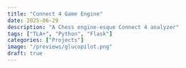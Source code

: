 ```yaml
---
title: "Connect 4 Game Engine"
date: 2025-06-29
description: "A Chess engine-esque Connect 4 analyzer"
tags: ["TLA+", "Python", "Flask"]
categories: ["Projects"]
image: "/previews/glucopilot.png"
draft: true
---
```

